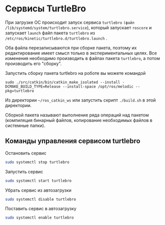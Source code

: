 # Сервисы TurtleBro

При загрузке ОС происходит запуск сервиса `turtlebro` `(файл /lib/systemd/system/turtlebro.service`\), который запускает `roscore` и запускает `launch` файл пакета `turtlebro` из `/etc/ros/kinetic/turtlebro.d/turtlebro.launch` . 

Оба файла перезаписываются при сборке пакета, поэтому их редактирование имеет смысл только в экспериментальных целях. Все изменения необходимо производить в файлах пакета `turtlebro`, а потом производить его "сборку".

Запустить сборку пакета turtlebro на роботе вы можете командой 

```text
sudo ./src/catkin/bin/catkin_make_isolated --install -DCMAKE_BUILD_TYPE=Release --install-space /opt/ros/melodic --pkg=turtlebro 
```

Из директории `~/ros_catkin_ws` или запустить скрипт `./build.sh` в этой директории.

Сборкой пакета называют выполнение ряда операций над пакетом \(компиляция бинарный файлов, копирование  необходимых файлов в системные папки\).

## Команды управления сервисом turtlebro

Остановить сервис

```bash
sudo systemctl stop turtlebro
```

Запустить сервис

```bash
sudo systemctl start turtlebro
```

Убрать сервис из автозагрузки

```bash
sudo systemctl disable turtlebro
```

Поставить сервис в автозагрузку

```bash
sudo systemctl enable turtlebro
```

